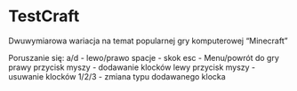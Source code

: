 # TestCraft
Dwuwymiarowa wariacja na temat popularnej gry komputerowej “Minecraft”

Poruszanie się:
a/d - lewo/prawo
spacje - skok
esc - Menu/powrót do gry
prawy przycisk myszy - dodawanie klocków
lewy przycisk myszy - usuwanie klocków
1/2/3 - zmiana typu dodawanego klocka
